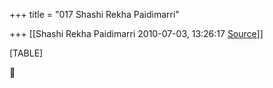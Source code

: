 +++
title = "017 Shashi Rekha Paidimarri"

+++
[[Shashi Rekha Paidimarri	2010-07-03, 13:26:17 [Source](https://groups.google.com/g/bvparishat/c/Rjgf5_8qoUs)]]



[TABLE]



